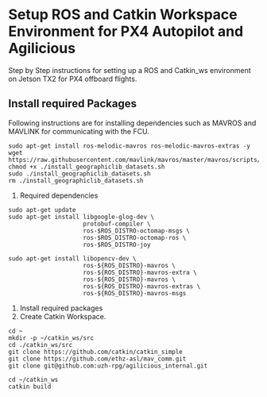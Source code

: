 # Setup ROS and Catkin Workspace Environment for PX4 Autopilot and Agilicious
Step by Step instructions for setting up a ROS and Catkin_ws environment on Jetson TX2 for PX4 offboard flights.

## Install required Packages
Following instructions are for installing dependencies such as MAVROS and MAVLINK for communicating with the FCU.
```
sudo apt-get install ros-melodic-mavros ros-melodic-mavros-extras -y
wget https://raw.githubusercontent.com/mavlink/mavros/master/mavros/scripts/install_geographiclib_datasets.sh
chmod +x ./install_geographiclib_datasets.sh
sudo ./install_geographiclib_datasets.sh
rm ./install_geographiclib_datasets.sh
```


1. Required dependencies
```
sudo apt-get update
sudo apt-get install libgoogle-glog-dev \
                     protobuf-compiler \
                     ros-$ROS_DISTRO-octomap-msgs \
                     ros-$ROS_DISTRO-octomap-ros \
                     ros-$ROS_DISTRO-joy
```
```
sudo apt-get install libopencv-dev \
                     ros-${ROS_DISTRO}-mavros \
                     ros-${ROS_DISTRO}-mavros-extra \
                     ros-${ROS_DISTRO}-mavros \
                     ros-${ROS_DISTRO}-mavros-extras \
                     ros-${ROS_DISTRO}-mavros-msgs
```
1. Install required packages 
2. Create Catkin Workspace.
```
cd ~
mkdir -p ~/catkin_ws/src
cd ./catkin_ws/src
git clone https://github.com/catkin/catkin_simple
git clone https://github.com/ethz-asl/mav_comm.git
git clone git@github.com:uzh-rpg/agilicious_internal.git
```

```
cd ~/catkin_ws
catkin build
```
```

